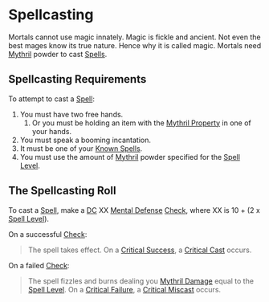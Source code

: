 # Spellcasting

Mortals cannot use magic innately. Magic is fickle and ancient. Not even the best mages know its true nature. Hence why it is called magic. Mortals need [Mythril](Mythril.md) powder to cast [Spells](../Spells.md).

## Spellcasting Requirements

To attempt to cast a [Spell](../Spells.md):

1. You must have two free hands.
	1. Or you must be holding an item with the [Mythril Property](../../Items%20and%20Gear/Material%20Properties/Mythril%20Property.md) in one of your hands.
2. You must speak a booming incantation.
3. It must be one of your [Known Spells](Spell%20Learning/Known%20Spells.md).
4. You must use the amount of [Mythril](Mythril.md) powder specified for the [Spell Level](../Spells/Spell%20Level.md).

## The Spellcasting Roll

To cast a [Spell](../Spells.md), make a [DC](../../Game%20Procedures/Core%20Procedures/DC.md) XX [Mental Defense](../../Player%20Characters/Derived%20Statistics/Mental%20Defense.md) [Check](../../Game%20Procedures/Core%20Procedures/Check.md), where XX is 10 + (2 x [Spell Level](../Spells/Spell%20Level.md)).

On a successful [Check](../../Game%20Procedures/Core%20Procedures/Check.md):

>The spell takes effect.
>On a [Critical Success](../../Game%20Procedures/Die%20Rolling%20Mechanics/Critical%20Success.md), a [Critical Cast](../../Game%20Procedures/Die%20Rolling%20Mechanics/Critical%20Cast.md) occurs.

On a failed [Check](../../Game%20Procedures/Core%20Procedures/Check.md):

>The spell fizzles and burns dealing you [Mythril Damage](../../Game%20Procedures/Combat/Damage%20Types/Mythril%20Damage.md) equal to the [Spell Level](../Spells/Spell%20Level.md).
>On a [Critical Failure](../../Game%20Procedures/Die%20Rolling%20Mechanics/Critical%20Failure.md), a [Critical Miscast](../../Game%20Procedures/Die%20Rolling%20Mechanics/Critical%20Miscast.md) occurs.
